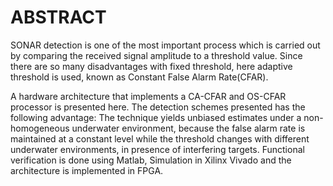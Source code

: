 # ABSTRACT
SONAR detection is one of the most important process which is carried out by comparing
the received signal amplitude to a threshold value. Since there are so many disadvantages
with fixed threshold, here adaptive threshold is used, known as Constant False Alarm
Rate(CFAR).

A hardware architecture that implements a CA-CFAR and OS-CFAR
processor is presented here. The detection schemes presented has the following advantage:
The technique yields unbiased estimates under a non-homogeneous underwater
environment, because the false alarm rate is maintained at a constant level while the
threshold changes with different underwater environments, in presence of interfering
targets. Functional verification is done using Matlab, Simulation in Xilinx Vivado and the
architecture is implemented in FPGA.

